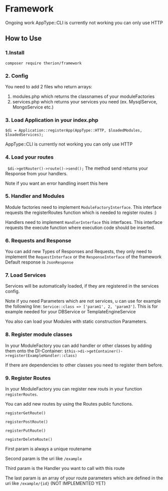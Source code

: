 # Framework

Ongoing work
AppType::CLI is currently not working you can only use HTTP

## How to Use

### 1.Install
``composer require therion/framework``
### 2. Config
You need to add 2 files who return arrays:
1. modules.php which returns the classnames of your moduleFactories
2. services.php which returns your services you need (ex. MysqlServce, MongoService etc.)

### 3. Load Application in your index.php
``$di = Application::registerApp(AppType::HTTP, $loadedModules, $loadedServices);``

AppType::CLI is currently not working you can only use HTTP

### 4. Load your routes
`` 
    $di->getRouter()->route()->send();
``
The method send returns your Response from your handlers. 

Note if you want an error handling insert this here

### 5. Handler and Modules
Module factories need to implement ``ModuleFactoryInterface``. This interface requests the registerRoutes function which is needed to register routes :)

Handlers need to implement ``HandlerInterface`` this interfaces. This interface requests the execute function where execution code should be inserted.

### 6. Requests and Response
You can add new Types of Responses and Requests, they only need to implement the ``RequestInterface`` or the ``ResponseInterface`` of the framework
Default response is ``JsonResponse``

### 7. Load Services
Services will be automatically loaded, if they are registered in the services config.

Note if you need Parameters which are not services, u can use for example the following line:
``Service::class => ['param1', 2, 'param3']``. This is for example needed for your DBService or TemplateEngineService

You also can load your Modules with static construction Parameters. 

### 8. Register module classes
In your ModuleFactory you can add handler or other classes by adding them onto the DI-Container: ``$this->di->getContainer()->register(ExampleHandler::class)``

If there are dependencies to other classes you need to register them before.

### 9. Register Routes
In your ModuleFactory you can register new routs in your function ``registerRoutes``.

You can add new routes by using the Routes public functions.

``registerGetRoute()``

``registerPostRoute()``

``registerPutRoute()``

``registerDeleteRoute()``

First param is always a unique routename

Second param is the uri like ``/example``

Third param is the Handler you want to call with this route

The last param is an array of your route parameters which are defined in the uri like ``/example/{id}`` (NOT IMPLEMENTED YET)
